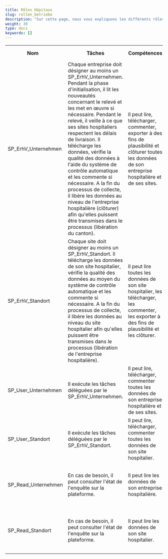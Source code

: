 ```yaml
---
title: Rôles Hôpitaux
slug: rollen_betriebe
description: "Sur cette page, nous vous expliquons les différents rôles d'un utilisateur établissement (hôpitaux)."
weight: 30
type: docs
keywords: []
---
```


<table>
  <tr>
    <th><div style="width:160px"> Nom </div></th>
    <th> Tâches </th>
    <th> <div style="width:110px"> Compétences </div> </th>
    <th> <div style="width:120px"> Responsabilités </div> </th>
  </tr>
  <tr>
    <td> SP_ErhV_Unternehmen </td>
    <td> Chaque entreprise doit désigner au moins un SP_ErhV_Unternehmen. Pendant la phase d'initialisation, il lit les nouveautés concernant le relevé et les met en œuvre si nécessaire. Pendant le relevé, il veille à ce que ses sites hospitaliers respectent les délais de livraison. Il télécharge les données, vérifie la qualité des données à l'aide du système de contrôle automatique et les commente si nécessaire. A la fin du processus de collecte, il libère les données au niveau de l'entreprise hospitalière (clôturer) afin qu'elles puissent être transmises dans le processus (libération du canton). </td>
    <td> Il peut lire, télécharger, commenter, exporter à des fins de plausibilité et clôturer toutes les données de son entreprise hospitalière et de ses sites. </td>
    <td> Il veille à ce que les données de son entreprise hospitalière soient disponibles dans les délais impartis et de bonne qualité et les valide au niveau de l'entreprise hospitalière. </td>
  </tr>
  <tr>
    <td> SP_ErhV_Standort</td>
    <td> Chaque site doit désigner au moins un SP_ErhV_Standort. Il télécharge les données de son site hospitalier, vérifie la qualité des données au moyen du système de contrôle automatique et les commente si nécessaire. A la fin du processus de collecte, il libère les données au niveau du site hospitalier afin qu'elles puissent être transmises dans le processus (libération de l'entreprise hospitalière).</td>
    <td> Il peut lire toutes les données de son site hospitalier, les télécharger, les commenter, les exporter à des fins de plausibilité et les clôturer. </td>
    <td>Il veille à ce que les données de son site hospitalier soient disponibles dans les délais impartis et de bonne qualité et les valide au niveau du site hospitalier. De plus, il informe immédiatement le KT_Superuser si les utilisateurs de son site hospitalier changent (p.ex. un collaborateur démissionne, change de fonction et n'a plus besoin de son accès à la plateforme SpiGes,...). </td>
  </tr>
  <tr>
    <td> SP_User_Unternehmen </td>
    <td> Il exécute les tâches déléguées par le SP_ErhV_Unternehmen. </td>
    <td> Il peut lire, télécharger, commenter toutes les données de son entreprise hospitalière et de ses sites. </td>
    <td> Il soutient le SP_ErhV_Unternehmen dans ses tâches. </td>
  </tr>
  <tr>
    <td> SP_User_Standort </td>
    <td> Il exécute les tâches déléguées par le SP_ErhV_Standort. </td>
    <td> Il peut lire, télécharger, commenter toutes les données de son site hospitalier. </td>
    <td> Il soutient le SP_ErhV_Standort dans ses tâches. </td>
  </tr>
  <tr>
    <td> SP_Read_Unternehmen </td>
    <td> En cas de besoin, il peut consulter l'état de l'enquête sur la plateforme. </td>
    <td> Il peut lire les données de son entreprise hospitalière. </td>
    <td> Il est tenu au secret professionnel et ne doit pas divulguer à des personnes non autorisées les informations qu'il a lues sur la plateforme. </td>
  </tr>
  <tr>
    <td> SP_Read_Standort </td>
    <td> En cas de besoin, il peut consulter l'état de l'enquête sur la plateforme. </td>
    <td> Il peut lire les données de son site hospitalier. </td>
    <td> Il est tenu au secret professionnel et ne doit pas divulguer à des personnes non autorisées les informations qu'il a lues sur la plateforme. </td>
  </tr>
</table>